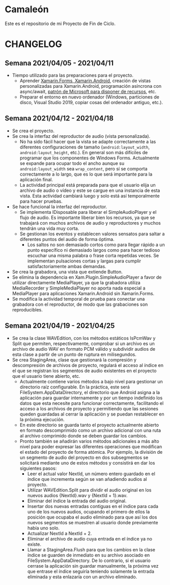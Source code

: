 # Camaleón
Este es el repositorio de mi Proyecto de Fin de Ciclo.

# CHANGELOG
## Semana 2021/04/05 - 2021/04/11
- Tiempo utilizado para las preparaciones para el proyecto.
  - Aprender [Xamarin.Forms, Xamarin.Android](https://docs.microsoft.com/en-us/learn/paths/build-mobile-apps-with-xamarin-forms/?WT.mc_id=docs-dotnet-learn), creación de vistas personalizadas para Xamarin.Android, programación asíncrona con async/await, [patrón de Microsoft para disponer de recursos](https://docs.microsoft.com/en-us/dotnet/api/system.idisposable?view=net-5.0), etc.
  - Preparar el entorno en nuevo ordenador (Windows, particiones de disco, Visual Studio 2019, copiar cosas del ordenador antiguo, etc.).
## Semana 2021/04/12 - 2021/04/18
- Se crea el proyecto.
- Se crea la interfaz del reproductor de audio (vista personalizada).
  - No ha sido fácil hacer que la vista se adapte correctamente a las diferentes configuraciones de tamaño (`android:layout_width`, `android:layout_height`, etc.). En general son más difíciles de programar que los componentes de Windows Forms. Actualmente se expande para ocupar todo el ancho aunque su `android:layout_width` sea `wrap_content`, pero sí se comporta correctamente a lo largo, que es lo que será importante para la aplicación final.
  - La actividad principal está preparada para que el usuario elija un archivo de audio o vídeo y este se cargue en una instancia de esta vista. Esta actividad cambiará luego y solo está así temporalmente para hacer pruebas.
- Se hace funcional la interfaz del reproductor.
  - Se implementa IDisposable para liberar el SimpleAudioPlayer y el flujo de audio. Es importante liberar bien los recursos, ya que se trabajará con muchos archivos de audio y reproductores y muchos tendrán una vida muy corta.
  - Se gestionan los eventos y establecen valores sensatos para saltar a diferentes puntos del audio de forma óptima.
    - Los saltos no son demasiado cortos como para llegar rápido a un punto específico ni demasiado largos como para hacer tedioso escuchar una misma palabra o frase corta repetidas veces. Se implementan pulsaciones cortas y largas para cumplir satisfactoriamente ambas demandas.
- Se crea la grabadora, una vista que extiende Button.
- Se elimina la dependencia en Xam.Plugin.SimpleAudioPlayer a favor de utilizar directamente MediaPlayer, ya que la grabadora utiliza MediaRecorder y SimpleMediaPlayer no aporta nada especial a MediaPlayer para aplicaciones Xamarin.Android sin Xamarin.Forms.
- Se modifica la actividad temporal de prueba para conectar una grabadora con el reproductor, de modo que las grabaciones son reproducibles.
## Semana 2021/04/19 - 2021/04/25
- Se crea la clase WAVEdition, con los métodos estáticos IsPcmWav y Split que permiten, respectivamente, comprobar si un archivo es un archivo de audio WAV en formato PCM válido y subdividir audios de esta clase a partir de un punto de ruptura en milisegundos.
- Se crea StagingArea, clase que gestionará la compresión y descompresión de archivos de proyecto, regulará el acceso al índice en el que se registran los segmentos de audio existentes en el proyecto que el usuario tiene abierto, etc.
  - Actualmente contiene varios métodos a bajo nivel para gestionar un directorio raíz configurable. En la práctica, este será FileSystem.AppDataDirectory, el directorio que Android asigna a la aplicación para guardar internamente y por un tiempo indefinido los datos que esta necesite para funcionar correctamente, facilitando el acceso a los archivos de proyecto y permitiendo que las sesiones queden guardadas al cerrar la aplicación y se puedan restablecer en la próxima ejecución.
  - En este directorio se guarda tanto el proyecto actualmente abierto en formato descomprimido como un archivo adicional con una ruta al archivo comprimido donde se deben guardar los cambios.
  - Pronto también se añadirán varios métodos adicionales a más alto nivel para poder expresar las diferentes operaciones que modifican el estado del proyecto de forma atómica. Por ejemplo, la división de un segmento de audio del proyecto en dos subsegmentos se solicitará mediante uno de estos métodos y consistirá en dar los siguientes pasos:
    - Leer el actual valor NextId, un número entero guardado en el índice que incrementa según se van añadiendo audios al proyecto.
    - Utilizar WAVEdition.Split para dividir el audio original en los nuevos audios {NextId}.wav y {NextId + 1}.wav.
    - Eliminar del índice la entrada del audio original.
    - Insertar dos nuevas entradas contiguas en el índice para cada uno de los nuevos audios, ocupando el primero de ellos la posición que ocupaba el audio eliminado para que así los dos nuevos segmentos se muestren al usuario donde previamente había uno solo.
    - Actualizar NextId a NextId + 2.
    - Eliminar el archivo de audio cuya entrada en el índice ya no existe.
    - Llamar a StagingArea.Flush para que los cambios en la clase índice se guarden de inmediato en su archivo asociado en FileSystem.AppDataDirectory. De lo contrario, si el usuario cerrase la aplicación sin guardar manualmente, la próxima vez que entrase el índice seguiría teniendo solamente la entrada eliminada y esta enlazaría con un archivo eliminado.
